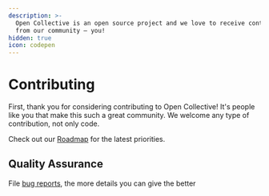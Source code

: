 ```yaml
---
description: >-
  Open Collective is an open source project and we love to receive contributions
  from our community — you!
hidden: true
icon: codepen
---
```


# Contributing

First, thank you for considering contributing to Open Collective! It's people like you that make this such a great community. We welcome any type of contribution, not only code.

Check out our [Roadmap](broken-reference) for the latest priorities.

## **Quality Assurance**

File [bug reports](https://github.com/opencollective/opencollective/issues), the more details you can give the better

